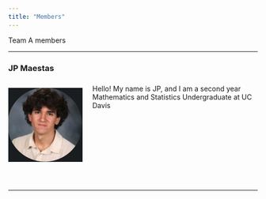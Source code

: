 ```yaml
---
title: "Members"
---
```

<style>
@media (max-width: 600px) {
  .member-block {
    flex-direction: column !important;
    align-items: center !important;
    text-align: center;
  }
  .member-block img {
    margin-bottom: 10px;
  }
}
</style>

Team A members

---

### JP Maestas

<div class="member-block" style="display: flex; align-items: flex-start; gap: 20px; flex-wrap: wrap; margin-bottom: 40px;">

  <img src="headshot.png"
       alt="JP M"
       style="width: 150px; height: 150px; object-fit: cover; border-radius: 0%; object-position: center; flex-shrink: 0;">

  <div style="flex: 1; text-align: left;">
    <p style="margin: 0; padding-top: 0.5em;">
      Hello! My name is JP, and I am a second year Mathematics and Statistics Undergraduate at UC Davis
    </p>
  </div>

</div>

---
